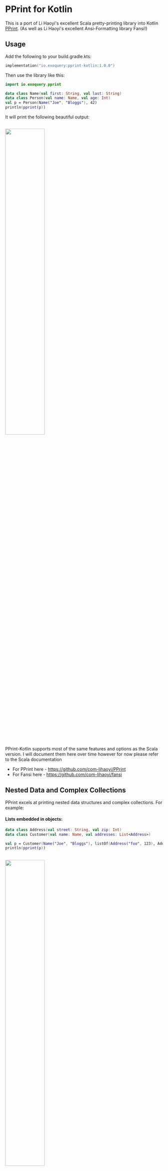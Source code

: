 # PPrint for Kotlin

This is a port of Li Haoyi's excellent Scala pretty-printing library into Kotlin [PPrint](https://github.com/com-lihaoyi/PPrint).
(As well as Li Haoyi's excellent Ansi-Formatting library Fansi!)

## Usage

Add the following to your build.gradle.kts:

```kotlin
implementation("io.exoquery:pprint-kotlin:1.0.0")
```

Then use the library like this: 
```kotlin
import io.exoquery.pprint

data class Name(val first: String, val last: String)
data class Person(val name: Name, val age: Int)
val p = Person(Name("Joe", "Bloggs"), 42)
println(pprint(p))
```

It will print the following beautiful output:

## <img src="https://github.com/deusaquilus/pprint-kotlin/assets/1369480/ce866664-7959-46fb-a8c8-9a636a315281" width=50% height=50%>

PPrint-Kotlin supports most of the same features and options as the Scala version.
I will document them here over time however for now please refer to the Scala documentation
* For PPrint here - https://github.com/com-lihaoyi/PPrint
* For Fansi here - https://github.com/com-lihaoyi/fansi

## Nested Data and Complex Collections

PPrint excels at printing nested data structures and complex collections. For example:

#### Lists embedded in objects:
```kotlin
data class Address(val street: String, val zip: Int)
data class Customer(val name: Name, val addresses: List<Address>)

val p = Customer(Name("Joe", "Bloggs"), listOf(Address("foo", 123), Address("bar", 456), Address("baz", 789)))
println(pprint(p))
```


## <img src="https://github.com/deusaquilus/pprint-kotlin/assets/1369480/3c7b7e18-d246-451c-ae3d-bfcc102ccefc" width=50% height=50%>


#### Maps embedded in objects:
```kotlin
data class Alias(val value: String)
data class ComplexCustomer(val name: Name, val addressAliases: Map<Alias, Address>)

val p =
  ComplexCustomer(
    Name("Joe", "Bloggs"),
    mapOf(Alias("Primary") to Address("foo", 123), Alias("Secondary") to Address("bar", 456), Alias("Tertiary") to Address("baz", 789))
  )
println(pprint(p))
```

## <img src="https://github.com/deusaquilus/pprint-kotlin/assets/1369480/813afad2-1cfa-4629-b2a8-253ac47254a4" width=50% height=50%>


#### Lists embedded in maps embedded in objects:

```kotlin
val p =
  VeryComplexCustomer(
    Name("Joe", "Bloggs"),
    mapOf(
      Alias("Primary") to
        listOf(Address("foo", 123), Address("foo1", 123), Address("foo2", 123)),
      Alias("Secondary") to
        listOf(Address("bar", 456), Address("bar1", 456), Address("bar2", 456)),
      Alias("Tertiary") to
        listOf(Address("baz", 789), Address("baz1", 789), Address("baz2", 789))
    )
  )
println(pprint(p))
```

## <img src="https://github.com/deusaquilus/pprint-kotlin/assets/1369480/4f3aeb69-315f-4fd7-b831-c568c6daa26c" width=50% height=50%>

## Removing Field Names

By default pprint will print the field names of data classes. You can remove these by using `showFieldNames = false`:

```kotlin
val p = Person(Name("Joe", "Bloggs"), 42)
println(pprint(p, showFieldNames = false))
```

For larger ADTs this dramatically reduces the amount of output and often improves the readability.

## User-controlled Width

Another nice feature of PPrint is that it can print data classes with a user-controlled width.

```kotlin
println(pprint(p, showFieldNames = false, defaultWidth = 30)) // Narrow
```
<img src="https://github.com/deusaquilus/pprint-kotlin/assets/1369480/186047f4-dcfe-4331-9bd3-23f51549548a" width=50% height=50%>

```kotlin
println(pprint(p, showFieldNames = false, defaultWidth = 100)) // Wide
```

## <img src="https://github.com/deusaquilus/pprint-kotlin/assets/1369480/c6539ed6-0584-4233-87d6-224b35e011b6" width=70% height=70%>

## Infinite Sequences

Another very impressive ability of PPrint is that it can print infinite sequences, even if they are embedded
other objects for example:
```kotlin
data class SequenceHolder(val seq: Sequence<String>)

var i = 0
val p = SequenceHolder(generateSequence { "foo-${i++}" })
println(pprint(p, defaultHeight = 10))
```

## <img src="https://github.com/deusaquilus/pprint-kotlin/assets/1369480/9026f8ca-479e-442d-966b-0c1f1f887986" width=50% height=50%>



PPrint is able to print this infinite sequence without stack-overflowing or running out of memory
because it is highly lazy. It only evaluates the sequence as it is printing it,
and the printing is always constrained by the height and width of the output. You can
control these with the `defaultHeight` and `defaultWidth` parameters to the `pprint` function.

## Circular References

Similar to infinite sequences, PPrint will print circular references up to the specified defaultHeight after which the output will be truncated.
```kotlin
data class Parent(var child: Child?)
data class Child(var parent: Parent?)

val child = Child(parent = null)
val parent = Parent(child = null)
child.parent = parent
parent.child = child
println(pprint(parent, defaultHeight = 10))
```

## <img src="https://github.com/deusaquilus/pprint-kotlin/assets/1369480/146c78eb-11e8-4cdb-a547-76ac9d79ce91" width=50% height=50%>


## Black & White Printing

The output of the pprint function is not actually a java.lang.String, but a fansi.Str. This
means you can control how it is printed. For example, to print it in black and white simple do:
```kotlin
import io.exoquery.pprint.PPrinter

val p = Person(Name("Joe", "Bloggs"), 42)

// Use Black & White Printing
println(pprint(p).plainText)
```

## Extending PPrint

In order to extend pprint, subclass the PPrinter class and override the `treeify` function.
For example:
```kotlin
class CustomPPrinter1(config: PPrinterConfig) : PPrinter(config) {
  override fun treeify(x: Any?, escapeUnicode: Boolean, showFieldNames: Boolean): Tree =
    when (x) {
      is java.time.LocalDate -> Tree.Literal(x.format(DateTimeFormatter.ofPattern("MM/dd/YYYY")))
      else -> super.treeify(x, escapeUnicode, showFieldNames)
    }
}

data class Person(val name: String, val born: LocalDate)
val pp = CustomPPrinter1(PPrinterConfig())
val joe = Person("Joe", LocalDate.of(1981, 1, 1))

println(pp.invoke(joe))
//> Person(name = "Joe", born = 01/01/1981)
```

For nested objects use Tree.Apply and recursively call the treeify method.
```kotlin
// A class that wouldn't normally print the right thing with pprint...
class MyJavaBean(val a: String, val b: Int) {
  fun getValueA() = a
  fun getValueB() = b
}

// Create the custom printer
class CustomPPrinter2(config: PPrinterConfig) : PPrinter(config) {
  override fun treeify(x: Any?, esc: Boolean, names: Boolean): Tree =
    when (x) {
      // List through the properties of 'MyJavaBean' and recursively call treeify on them.
      // (Note that Tree.Apply takes an iterator of properties so that the interface is lazy)
      is MyJavaBean -> Tree.Apply("MyJavaBean", listOf(x.getValueA(), x.getValueB()).map { treeify(it, esc, names) }.iterator())
      else -> super.treeify(x, esc, names)
    }
}

val bean = MyJavaBean("abc", 123)
val pp = CustomPPrinter2(PPrinterConfig())
println(pp.invoke(bean))
//> MyJavaBean("abc", 123)
```

To print field-names you use Tree.KeyValue:
```kotlin
class CustomPPrinter3(config: PPrinterConfig) : PPrinter(config) {
  override fun treeify(x: Any?, escapeUnicode: Boolean, showFieldNames: Boolean): Tree {
    // function to make recursive calls shorter
    fun rec(x: Any?) = treeify(x, escapeUnicode, showFieldNames)
    return when (x) {
      // Recurse on the values, pass result into Tree.KeyValue.
      is MyJavaBean -> 
        Tree.Apply(
          "MyJavaBean", 
          listOf(Tree.KeyValue("a", rec(x.getValueA())), Tree.KeyValue("b", rec(x.getValueB()))).iterator()
        )
      else -> 
        super.treeify(x, esc, names)
    }
  }
}

val bean = MyJavaBean("abc", 123)
val pp = CustomPPrinter2(PPrinterConfig())
println(pp.invoke(bean))
//> MyJavaBean(a = "abc", b = 123)
```

Often it is a good idea to honor the `showFieldNames` parameter only display key-values if it is enabled:
```kotlin
class CustomPPrinter4(config: PPrinterConfig) : PPrinter(config) {
  override fun treeify(x: Any?, escapeUnicode: Boolean, showFieldNames: Boolean): Tree {
    // function to make recursive calls shorter
    fun rec(x: Any?) = treeify(x, escapeUnicode, showFieldNames)
    fun field(fieldName: String, value: Any?) =
      if (showFieldNames) Tree.KeyValue(fieldName, rec(value)) else rec(value) 
    return when (x) {
      // Recurse on the values, pass result into Tree.KeyValue.
      is MyJavaBean -> 
        Tree.Apply("MyJavaBean", listOf(field("a", x.getValueA()), field("b", x.getValueB())).iterator())
      else -> 
        super.treeify(x, escapeUnicode, showFieldNames)
    }
  }
}

val bean = MyJavaBean("abc", 123)
println(CustomPPrinter4(PPrinterConfig()).invoke(bean))
//> MyJavaBean(a = "abc", b = 123)
println(CustomPPrinter4(PPrinterConfig(defaultShowFieldNames = false)).invoke(bean))
//> MyJavaBean("abc", 123)
```


# Fansi for Kotlin

> NOTE. Most of this is taken from the original Fansi documentation [here](https://raw.githubusercontent.com/com-lihaoyi/fansi/master/readme.md)

Fansi is a Kotlin library (ported from Scala) that was designed make it easy to deal with fancy colored Ansi
strings within your command-line programs.

While "normal" use of Ansi escapes with `java.lang.String`, you find yourself
concatenating colors:

```scala
val colored = Console.RED + "Hello World Ansi!" + Console.RESET
```

To build your colored string. This works the first time, but is error prone
on larger strings: e.g. did you remember to put a `Console.RESET` where it's
necessary? Do you need to end with one to avoid leaking the color to the entire
console after printing it?

Furthermore, some operations are fundamentally difficult or error-prone with
this approach. For example,

```scala
val colored: String = Console.RED + "Hello World Ansi!" + Console.RESET

// How to efficiently get the length of this string on-screen? We could try
// using regexes to remove and Ansi codes, but that's slow and inefficient.
// And it's easy to accidentally call `colored.length` and get a invalid length
val length = ???

// How to make the word `World` blue, while preserving the coloring of the
// `Ansi!` text after? What if the string came from somewhere else and you
// don't know what color that text was originally?
val blueWorld = ???

// What if I want to underline "World" instead of changing it's color, while
// still preserving the original color?
val underlinedWorld = ???

// What if I want to apply underlines to "World" and the two characters on
// either side, after I had already turned "World" blue?
val underlinedBlue = ???
```

While simple to describe, these tasks are all error-prone and difficult to
do using normal `java.lang.String`s containing Ansi color codes. This is
especially so if, unlike the toy example above, `colored` is coming from some
other part of your program and you're not sure what or how-many Ansi color
codes it already contains.

With Fansi, doing all these tasks is simple, error-proof and efficient:

```scala
val colored: fansi.Str = fansi.Color.Red("Hello World Ansi!")
// Or fansi.Str("Hello World Ansi!").overlay(fansi.Color.Red)

val length = colored.length // Fast and returns the non-colored length of string

val blueWorld = colored.overlay(fansi.Color.Blue, 6, 11)

val underlinedWorld = colored.overlay(fansi.Underlined.On, 6, 11)

val underlinedBlue = blueWorld.overlay(fansi.Underlined.On, 4, 13)
```

And it just works:

![image](https://github.com/deusaquilus/pprint-kotlin/assets/1369480/d9b14cff-0527-41b7-96a7-25aa616f76aa)

Why Fansi?
----------

Unlike normal `java.lang.String`s with Ansi escapes embedded inside,
`fansi.Str` allows you to perform a range of operations in an efficient
manner:

- Extracting the non-Ansi `plainText` version of the string

- Get the non-Ansi `length`

- Concatenate colored Ansi strings without worrying about leaking
  colors between them

- Applying colors to certain portions of an existing `fansi.Str`,
  and ensuring that the newly-applied colors get properly terminated
  while existing colors are unchanged

- Splitting colored Ansi strings at a `plainText` index

- Rendering to colored `java.lang.String`s with Ansi escapes embedded,
  which can be passed around or concatenated without worrying about
  leaking colors.

These are tasks which are possible to do with normal `java.lang.String`,
but are tedious, error-prone and typically inefficient. Often, you can get
by with adding copious amounts of `Console.RESET`s when working with colored
`java.lang.String`s, but even that easily results in errors when you `RESET`
too much and stomp over colors that already exist:

![image](https://github.com/deusaquilus/pprint-kotlin/assets/1369480/792d08b6-4594-477f-acfb-e095c921e5e9)


`fansi.Str` allows you to perform these tasks safely and easily:

![image](https://github.com/deusaquilus/pprint-kotlin/assets/1369480/41a916dd-0605-4879-8ad2-b49c2516461c)

Fansi is also very efficient: `fansi.Str` uses just 3x as much memory as
`java.lang.String` to hold all the additional formatting information.

> Note this was the case in Scala, I am not certain if the same is true in Kotlin.

Its operations are probably about the same factor slower, as they are all
implemented using fast `arraycopy`s and while-loops similar to
`java.lang.String`. That means that - unlike fiddling with Ansi-codes using
regexes - you generally do not need to worry about performance when dealing with
`fansi.Str`s. Just treat them as you would `java.lang.String`s: splitting them,
`substring`ing them, and applying or removing colors or other styles at-will.

Using Fansi
-----------

The main operations you need to know are:

- Str(raw: CharSequence): fansi.String`, to construct colored
  Ansi strings from a `java.lang.String`, with or without existing Ansi
  color codes inside it.

- `Str`, the primary data-type that you will use to pass-around
  colored Ansi strings and manipulate them: concatenating, splitting,
  applying or removing colors, etc.

![image](https://github.com/deusaquilus/pprint-kotlin/assets/1369480/46422458-8406-459c-bd44-578f1465a9ea)

- `fansi.Attr`s are the individual modifications you can make to an
  `fansi.Str`'s formatting. Examples are:
    - `fansi.Bold.{On, Off}`
    - `fansi.Reversed.{On, Off}`
    - `fansi.Underlined.{On, Off}`
    - `fansi.Color.*`
    - `fansi.Back.*`
    - `fansi.Attr.Reset`

![image](https://github.com/deusaquilus/pprint-kotlin/assets/1369480/a505dc23-186c-450f-8dd6-2af5616c0420)

- `fansi.Attrs` represents a group of zero or more `fansi.Attr`s.
  These that can be passed around together, combined via `++` or applied
  to `fansi.Str`s all at once. Any individual `fansi.Attr` can be used
  when `fansi.Attrs` is required, as can `fansi.Attrs.empty`.

![image](https://github.com/deusaquilus/pprint-kotlin/assets/1369480/b9c67518-0e85-4a27-9dca-14449920f983)

- Using any of the `fansi.Attr` or `fansi.Attrs` mentioned above, e.g.
  `fansi.Color.Red`, using `fansi.Color.Red("hello world ansi!")` to create a
  `fansi.Str` with that text and color, or
  `fansi.Str("hello world ansi!").overlay(fansi.Color.Blue, 6, 11)`

- `.render` to convert a `fansi.Str` back into a `java.lang.String` with all
  necessary Ansi color codes within it

Fansi also supports 8-bit 256-colors through `fansi.Color.Full` and
`fansi.Back.Full`, as well as 24-bit 16-million-colors through
`fansi.Color.True` and `fansi.Back.True`:

![image](https://github.com/deusaquilus/pprint-kotlin/assets/1369480/f1c5c6b8-597c-448f-9df2-d19698d2ca16)

Note that Fansi only performs the rendering of the colors to an ANSI-encoded
string. Final rendering will depend on whichever terminal you print the string
to, whether it is able to display these sets of colors or not.

_Thanks so much to Li Haoyi for building Fansi and PPrint!!_

